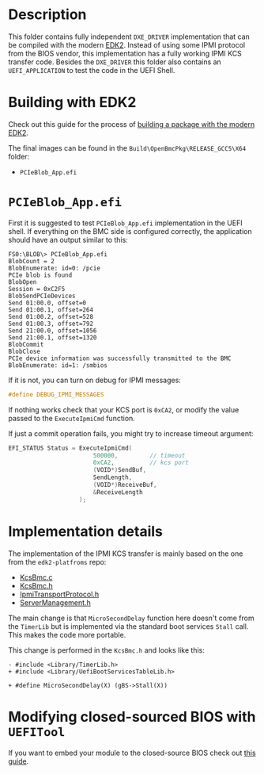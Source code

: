 # Description

This folder contains fully independent `DXE_DRIVER` implementation that can be compiled with the modern [EDK2](https://github.com/tianocore/edk2). Instead of using some IPMI protocol from the BIOS vendor, this implementation has a fully working IPMI KCS transfer code. Besides the `DXE_DRIVER` this folder also contains an `UEFI_APPLICATION` to test the code in the UEFI Shell.

# Building with EDK2

Check out this guide for the process of [building a package with the modern EDK2](https://github.com/Kostr/smbios_blob_transfer/blob/main/UEFI/standalone/README.md#building-with-edk2).

The final images can be found in the `Build\OpenBmcPkg\RELEASE_GCC5\X64` folder:
- `PCIeBlob_App.efi`

# `PCIeBlob_App.efi`

First it is suggested to test `PCIeBlob_App.efi` implementation in the UEFI shell. If everything on the BMC side is configured correctly, the application should have an output similar to this:
```
FS0:\BLOB\> PCIeBlob_App.efi
BlobCount = 2
BlobEnumerate: id=0: /pcie
PCIe blob is found
BlobOpen
Session = 0xC2F5
BlobSendPCIeDevices
Send 01:00.0, offset=0
Send 01:00.1, offset=264
Send 01:00.2, offset=528
Send 01:00.3, offset=792
Send 21:00.0, offset=1056
Send 21:00.1, offset=1320
BlobCommit
BlobClose
PCIe device information was successfully transmitted to the BMC
BlobEnumerate: id=1: /smbios
```

If it is not, you can turn on debug for IPMI messages:
```cpp
#define DEBUG_IPMI_MESSAGES
```

If nothing works check that your KCS port is `0xCA2`, or modify the value passed to the `ExecuteIpmiCmd` function.

If just a commit operation fails, you might try to increase timeout argument:
```cpp
EFI_STATUS Status = ExecuteIpmiCmd(
                        500000,			// timeout
                        0xCA2,			// kcs port
                        (VOID*)SendBuf,
                        SendLength,
                        (VOID*)ReceiveBuf,
                        &ReceiveLength
                    );
```

# Implementation details

The implementation of the IPMI KCS transfer is mainly based on the one from the `edk2-platfroms` repo:
- [KcsBmc.c](https://github.com/tianocore/edk2-platforms/blob/ab9805e0020b413232e1abd8d6e6624c98f63816/Features/Intel/OutOfBandManagement/IpmiFeaturePkg/GenericIpmi/Common/KcsBmc.c)
- [KcsBmc.h](https://github.com/tianocore/edk2-platforms/blob/ab9805e0020b413232e1abd8d6e6624c98f63816/Features/Intel/OutOfBandManagement/IpmiFeaturePkg/GenericIpmi/Common/KcsBmc.h)
- [IpmiTransportProtocol.h](https://github.com/tianocore/edk2-platforms/blob/ab9805e0020b413232e1abd8d6e6624c98f63816/Features/Intel/OutOfBandManagement/IpmiFeaturePkg/Include/Protocol/IpmiTransportProtocol.h)
- [ServerManagement.h](https://github.com/tianocore/edk2-platforms/blob/ab9805e0020b413232e1abd8d6e6624c98f63816/Features/Intel/OutOfBandManagement/IpmiFeaturePkg/Include/ServerManagement.h)

The main change is that `MicroSecondDelay` function here doesn't come from the `TimerLib` but is implemented via the standard boot services `Stall` call. This makes the code more portable.

This change is performed in the `KcsBmc.h` and looks like this:
```
- #include <Library/TimerLib.h>
+ #include <Library/UefiBootServicesTableLib.h>

+ #define MicroSecondDelay(X) (gBS->Stall(X))
```

# Modifying closed-sourced BIOS with `UEFITool`

If you want to embed your module to the closed-source BIOS check out [this guide](https://github.com/Kostr/smbios_blob_transfer/blob/main/UEFI/standalone/README.md#modifying-closed-sourced-bios-with-uefitool).
